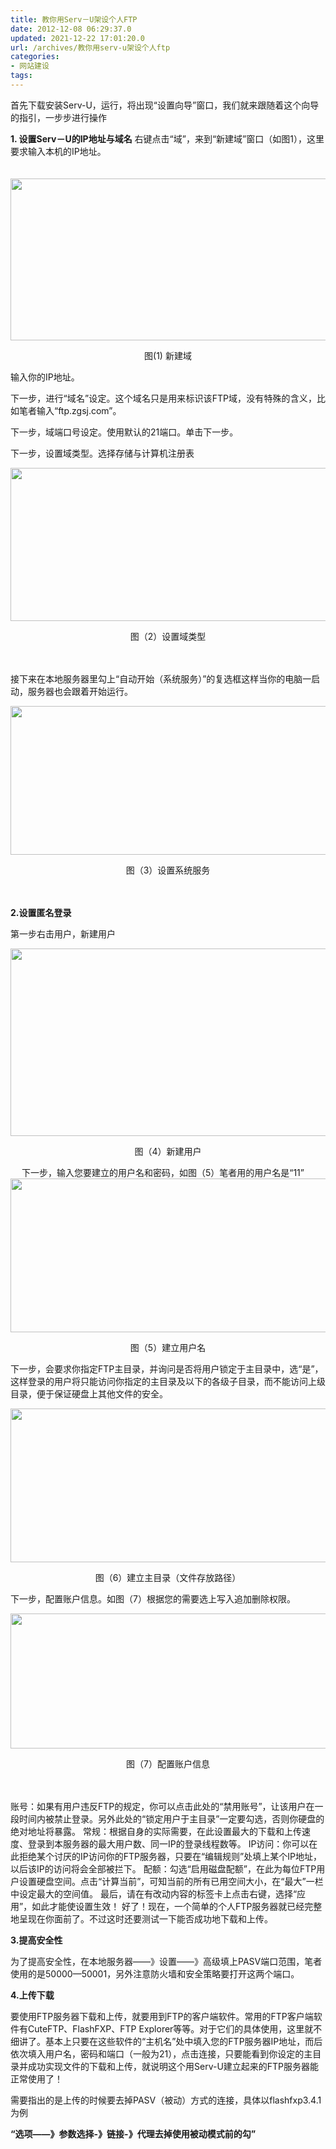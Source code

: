 ```yaml
---
title: 教你用Serv－U架设个人FTP
date: 2012-12-08 06:29:37.0
updated: 2021-12-22 17:01:20.0
url: /archives/教你用serv-u架设个人ftp
categories: 
- 网站建设
tags: 
---
```


<p align="left">首先下载安装Serv-U，运行，将出现“设置向导”窗口，我们就来跟随着这个向导的指引，一步步进行操作</p>
<p align="left"><strong>1. 设置Serv－U的IP地址与域名</strong>
右键点击“域”，来到“新建域”窗口（如图1），这里要求输入本机的IP地址。</p>
　
<img src="http://www.zgsj.com/vps/ftpphoto/1.JPG" alt="" width="613" height="259" />
<p align="center">
图(1) 新建域</p>
<p align="justify">输入你的IP地址。</p>
<p align="justify">下一步，进行“域名”设定。这个域名只是用来标识该FTP域，没有特殊的含义，比如笔者输入“ftp.zgsj.com”。</p>
<p align="justify">下一步，域端口号设定。使用默认的21端口。单击下一步。</p>
<p align="justify">下一步，设置域类型。选择存储与计算机注册表</p>
<img src="http://www.zgsj.com/vps/ftpphoto/2.JPG" alt="" width="584" height="245" />
<p align="center">图（2）设置域类型</p>
<p align="center">　</p>
<p align="left">接下来在本地服务器里勾上“自动开始（系统服务）”的复选框这样当你的电脑一启动，服务器也会跟着开始运行。</p>
<img src="http://www.zgsj.com/vps/ftpphoto/3.JPG" alt="" width="566" height="238" />
<p align="center">图（3）设置系统服务</p>
　
<p align="left"><strong>2.设置匿名登录</strong></p>
<p align="left">第一步右击用户，新建用户</p>
<img src="http://www.zgsj.com/vps/ftpphoto/4.JPG" alt="" width="583" height="300" />
<p align="center">图（4）新建用户</p>
　
下一步，输入您要建立的用户名和密码，如图（5）笔者用的用户名是“11”
<img src="http://www.zgsj.com/vps/ftpphoto/5.JPG" alt="" width="587" height="246" />
<p align="center">图（5）建立用户名</p>
<p align="left">下一步，会要求你指定FTP主目录，并询问是否将用户锁定于主目录中，选“是”，这样登录的用户将只能访问你指定的主目录及以下的各级子目录，而不能访问上级目录，便于保证硬盘上其他文件的安全。</p>
<p align="center"><img src="http://www.zgsj.com/vps/ftpphoto/6.JPG" alt="" width="587" height="246" /></p>
<p align="center">图（6）建立主目录（文件存放路径）</p>
下一步，配置账户信息。如图（7）根据您的需要选上写入追加删除权限。
<p align="center"><img src="http://www.zgsj.com/vps/ftpphoto/7.JPG" alt="" width="623" height="216" /></p>
<p align="center">图（7）配置账户信息</p>
<p align="center">　</p>
<p align="left">账号：如果有用户违反FTP的规定，你可以点击此处的“禁用账号”，让该用户在一段时间内被禁止登录。另外此处的“锁定用户于主目录”一定要勾选，否则你硬盘的绝对地址将暴露。
常规：根据自身的实际需要，在此设置最大的下载和上传速度、登录到本服务器的最大用户数、同一IP的登录线程数等。
IP访问：你可以在此拒绝某个讨厌的IP访问你的FTP服务器，只要在“编辑规则”处填上某个IP地址，以后该IP的访问将会全部被拦下。
配额：勾选“启用磁盘配额”，在此为每位FTP用户设置硬盘空间。点击“计算当前”，可知当前的所有已用空间大小，在“最大”一栏中设定最大的空间值。
最后，请在有改动内容的标签卡上点击右键，选择“应用”，如此才能使设置生效！
好了！现在，一个简单的个人FTP服务器就已经完整地呈现在你面前了。不过这时还要测试一下能否成功地下载和上传。</p>
<p align="left"><strong>3.提高安全性</strong></p>
<p align="left">为了提高安全性，在本地服务器——》设置——》高级填上PASV端口范围，笔者使用的是50000—50001，另外注意防火墙和安全策略要打开这两个端口。</p>
<p align="left"><strong>4.上传下载</strong></p>
<p align="left">要使用FTP服务器下载和上传，就要用到FTP的客户端软件。常用的FTP客户端软件有CuteFTP、FlashFXP、FTP Explorer等等。对于它们的具体使用，这里就不细讲了。基本上只要在这些软件的“主机名”处中填入您的FTP服务器IP地址，而后依次填入用户名，密码和端口（一般为21），点击连接，只要能看到你设定的主目录并成功实现文件的下载和上传，就说明这个用Serv-U建立起来的FTP服务器能正常使用了！</p>
<p align="left">需要指出的是上传的时候要去掉PASV（被动）方式的连接，具体以flashfxp3.4.1为例</p>
<p align="left"><strong>“选项——》参数选择-》链接-》代理去掉使用被动模式前的勾”</strong></p>